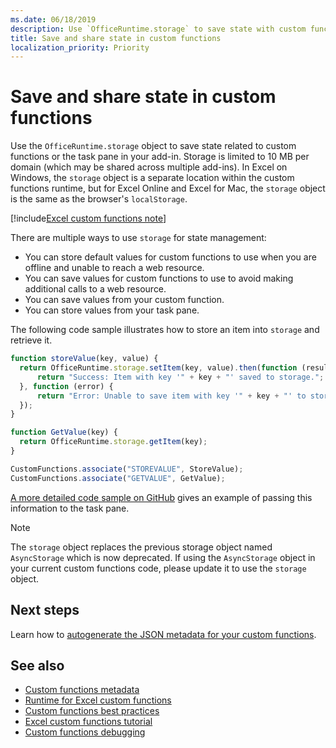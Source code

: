 ```yaml
---
ms.date: 06/18/2019
description: Use `OfficeRuntime.storage` to save state with custom functions. 
title: Save and share state in custom functions
localization_priority: Priority
---
```


# Save and share state in custom functions

Use the `OfficeRuntime.storage` object to save state related to custom functions or the task pane in your add-in. Storage is limited to 10 MB per domain (which may be shared across multiple add-ins). In Excel on Windows, the `storage` object is a separate location within the custom functions runtime, but for Excel Online and Excel for Mac, the `storage` object is the same as the browser's `localStorage`.

[!include[Excel custom functions note](../includes/excel-custom-functions-note.md)]

There are multiple ways to use `storage` for state management:

- You can store default values for custom functions to use when you are offline and unable to reach a web resource.
- You can save values for custom functions to use to avoid making additional calls to a web resource.
- You can save values from your custom function.
- You can store values from your task pane.

The following code sample illustrates how to store an item into `storage` and retrieve it.

```js
function storeValue(key, value) {
  return OfficeRuntime.storage.setItem(key, value).then(function (result) {
      return "Success: Item with key '" + key + "' saved to storage.";
  }, function (error) {
      return "Error: Unable to save item with key '" + key + "' to storage. " + error;
  });
}

function GetValue(key) {
  return OfficeRuntime.storage.getItem(key);
}

CustomFunctions.associate("STOREVALUE", StoreValue);
CustomFunctions.associate("GETVALUE", GetValue);
```

[A more detailed code sample on GitHub](https://github.com/OfficeDev/PnP-OfficeAddins/tree/master/Excel-custom-functions/AsyncStorage) gives an example of passing this information to the task pane.

>[!NOTE]
> The `storage` object replaces the previous storage object named `AsyncStorage` which is now deprecated. If using the `AsyncStorage` object in your current custom functions code, please update it to use the `storage` object.

## Next steps
Learn how to [autogenerate the JSON metadata for your custom functions](custom-functions-json-autogeneration.md). 

## See also

* [Custom functions metadata](custom-functions-json.md)
* [Runtime for Excel custom functions](custom-functions-runtime.md)
* [Custom functions best practices](custom-functions-best-practices.md)
* [Excel custom functions tutorial](../tutorials/excel-tutorial-create-custom-functions.md)
* [Custom functions debugging](custom-functions-debugging.md)
